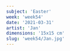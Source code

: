 ```yaml
---
subject: 'Easter'
week: 'week54'
date: '2021-03-31'
artist: 'Jan'
dimensions: '15x15 cm'
slug: 'week54/Jan.jpg'
---
```


